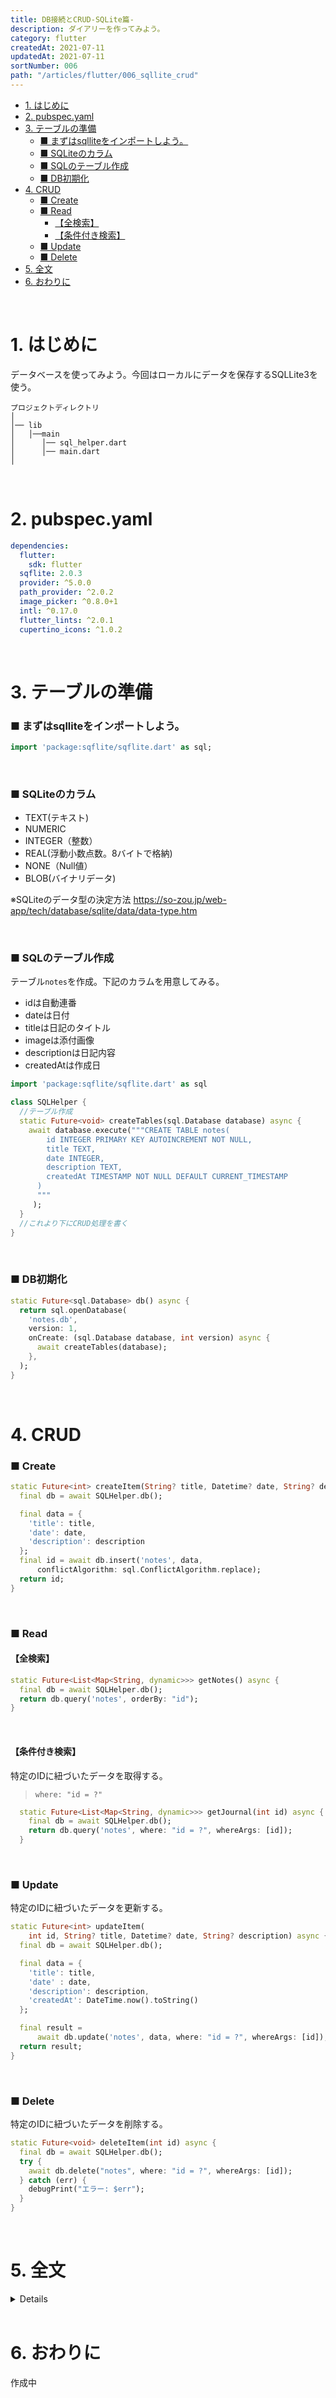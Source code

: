 ```yaml
---
title: DB接続とCRUD-SQLite篇-
description: ダイアリーを作ってみよう。
category: flutter
createdAt: 2021-07-11
updatedAt: 2021-07-11
sortNumber: 006
path: "/articles/flutter/006_sqllite_crud"
---
```


<nuxt-content-wrapper>

- [1. はじめに](#1-はじめに)
- [2. pubspec.yaml](#2-pubspecyaml)
- [3. テーブルの準備](#3-テーブルの準備)
    - [■ まずはsqlliteをインポートしよう。](#-まずはsqlliteをインポートしよう)
    - [■ SQLiteのカラム](#-sqliteのカラム)
    - [■ SQLのテーブル作成](#-sqlのテーブル作成)
    - [■ DB初期化](#-db初期化)
- [4. CRUD](#4-crud)
    - [■ Create](#-create)
    - [■ Read](#-read)
      - [【全検索】](#全検索)
      - [【条件付き検索】](#条件付き検索)
    - [■ Update](#-update)
    - [■ Delete](#-delete)
- [5. 全文](#5-全文)
- [6. おわりに](#6-おわりに)

<br>

# 1. はじめに
データベースを使ってみよう。今回はローカルにデータを保存するSQLLite3を使う。

```
プロジェクトディレクトリ
│
│── lib
│   │──main
│      │── sql_helper.dart
│      │── main.dart
│
```

<br>

# 2. pubspec.yaml
```yaml
dependencies:
  flutter:
    sdk: flutter
  sqflite: 2.0.3
  provider: ^5.0.0
  path_provider: ^2.0.2
  image_picker: ^0.8.0+1
  intl: ^0.17.0
  flutter_lints: ^2.0.1
  cupertino_icons: ^1.0.2
```

<br>

# 3. テーブルの準備
### ■ まずはsqlliteをインポートしよう。
```dart
import 'package:sqflite/sqflite.dart' as sql;
```

<br>

### ■ SQLiteのカラム
- TEXT(テキスト)
- NUMERIC
- INTEGER（整数）
- REAL(浮動小数点数。8バイトで格納)
- NONE（Null値）
- BLOB(バイナリデータ)

※SQLiteのデータ型の決定方法
https://so-zou.jp/web-app/tech/database/sqlite/data/data-type.htm

<br>

### ■ SQLのテーブル作成
テーブル`notes`を作成。下記のカラムを用意してみる。
- idは自動連番
- dateは日付
- titleは日記のタイトル
- imageは添付画像
- descriptionは日記内容
- createdAtは作成日
```dart
import 'package:sqflite/sqflite.dart' as sql

class SQLHelper {
  //テーブル作成
  static Future<void> createTables(sql.Database database) async {
    await database.execute("""CREATE TABLE notes(
        id INTEGER PRIMARY KEY AUTOINCREMENT NOT NULL,
        title TEXT,
        date INTEGER,
        description TEXT,
        createdAt TIMESTAMP NOT NULL DEFAULT CURRENT_TIMESTAMP
      )
      """
     );
  }
  //これより下にCRUD処理を書く
}
```

<br>

### ■ DB初期化 
```dart
static Future<sql.Database> db() async {
  return sql.openDatabase(
    'notes.db',
    version: 1,
    onCreate: (sql.Database database, int version) async {
      await createTables(database);
    },
  );
}
```

<br>

# 4. CRUD

### ■ Create
```dart
static Future<int> createItem(String? title, Datetime? date, String? description ) async {
  final db = await SQLHelper.db();

  final data = {
    'title': title,
    'date': date, 
    'description': description
  };
  final id = await db.insert('notes', data,
      conflictAlgorithm: sql.ConflictAlgorithm.replace);
  return id;
}
```
<br>

### ■ Read
#### 【全検索】
```dart
static Future<List<Map<String, dynamic>>> getNotes() async {
  final db = await SQLHelper.db();
  return db.query('notes', orderBy: "id");
}
```

<br>

#### 【条件付き検索】
特定のIDに紐づいたデータを取得する。
> `where: "id = ?"`
```dart
  static Future<List<Map<String, dynamic>>> getJournal(int id) async {
    final db = await SQLHelper.db();
    return db.query('notes', where: "id = ?", whereArgs: [id]);
  }
```

<br>

### ■ Update
特定のIDに紐づいたデータを更新する。
```dart
static Future<int> updateItem(
    int id, String? title, Datetime? date, String? description) async {
  final db = await SQLHelper.db();

  final data = {
    'title': title,
    'date' : date,
    'description': description,
    'createdAt': DateTime.now().toString()
  };

  final result =
      await db.update('notes', data, where: "id = ?", whereArgs: [id]);
  return result;
}
```

<br>

### ■ Delete
特定のIDに紐づいたデータを削除する。
```dart
static Future<void> deleteItem(int id) async {
  final db = await SQLHelper.db();
  try {
    await db.delete("notes", where: "id = ?", whereArgs: [id]);
  } catch (err) {
    debugPrint("エラー: $err");
  }
}
```

<br>

# 5. 全文
<details>

```dart
import 'package:flutter/foundation.dart';
import 'package:sqflite/sqflite.dart' as sql;

class SQLHelper {
  static Future<void> createTables(sql.Database database) async {
    await database.execute("""CREATE TABLE notes(
        id INTEGER PRIMARY KEY AUTOINCREMENT NOT NULL,
        title TEXT,
        date INTEGER,
        description TEXT,
        createdAt TIMESTAMP NOT NULL DEFAULT CURRENT_TIMESTAMP
      )
      """
     );
  }

  static Future<sql.Database> db() async {
    return sql.openDatabase(
      'notes.db',
      version: 1,
      onCreate: (sql.Database database, int version) async {
        await createTables(database);
      },
    );
  }

  // Create
  static Future<int> createItem(String? title, Datetime? date, String? description ) async {
    final db = await SQLHelper.db();

    final data = {
      'title': title,
      'date': date, 
      'description': description
    };
    final id = await db.insert('notes', data,
        conflictAlgorithm: sql.ConflictAlgorithm.replace);
    return id;
  }

  // Read (all)
  static Future<List<Map<String, dynamic>>> getNotes() async {
    final db = await SQLHelper.db();
    return db.query('notes', orderBy: "id");
  }

  // Read (id)
  static Future<List<Map<String, dynamic>>> getItem(int id) async {
    final db = await SQLHelper.db();
    return db.query('notes', where: "id = ?", whereArgs: [id]);
  }

  // Update
  static Future<int> updateItem(
      int id, String? title, Datetime? date, String? description) async {
    final db = await SQLHelper.db();

    final data = {
      'title': title,
      'date' : date,
      'description': description,
      'createdAt': DateTime.now().toString()
    };

    final result =
        await db.update('notes', data, where: "id = ?", whereArgs: [id]);
    return result;
  }

  // Delete
  static Future<void> deleteItem(int id) async {
    final db = await SQLHelper.db();
    try {
      await db.delete("notes", where: "id = ?", whereArgs: [id]);
    } catch (err) {
      debugPrint("エラー: $err");
    }
  }
}
```
</details>

<br>

# 6. おわりに
作成中

</nuxt-content-wrapper>
